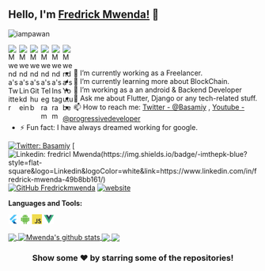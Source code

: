 ## Hello, I'm [Fredrick Mwenda!](https://unruffled-franklin-da2a67.netlify.app) 👋

<p align="left"> <img src="https://komarev.com/ghpvc/?username=iampawan&label=Views&color=blue&style=plastic" alt="iampawan" /> </p>

<a href="https://twitter.com/BaSamiy">
  <img align="left" alt="Mwenda's Twitter" width="22px" src="https://cdn.jsdelivr.net/npm/simple-icons@v3/icons/twitter.svg" />
</a>
<a href="https://linkedin.com/in/fredrick-mwenda-49b8bb161">
  <img align="left" alt="Mwenda's Linkdein" width="22px" src="https://cdn.jsdelivr.net/npm/simple-icons@v3/icons/linkedin.svg" />
</a>
<a href="https://github.com/fredrickmwenda">
  <img align="left" alt="Mwenda's Github" width="22px" src="https://cdn.jsdelivr.net/npm/simple-icons@v3/icons/github.svg" />
</a>
<a href="https://t.me/imthepk">
  <img align="left" alt="Mwenda's Telegram" width="22px" src="https://cdn.jsdelivr.net/npm/simple-icons@v3/icons/telegram.svg" />
</a>
<a href="https://instagram.com/basamiy/">
  <img align="left" alt="Mwenda's Instagram" width="22px" src="https://cdn.jsdelivr.net/npm/simple-icons@v3/icons/instagram.svg" />
</a>

<a href="https://www.youtube.com/ProgressiveDeveloper/">
  <img align="left" alt="Mwenda's Youtube" width="22px" src="https://cdn.jsdelivr.net/npm/simple-icons@v3/icons/youtube.svg" />
</a>

<br/>
<br/>


- 🔭 I’m currently working as a Freelancer.
- 🌱 I’m currently learning more about BlockChain.
- 👯 I’m working as a an android & Backend Developer 
- 💬 Ask me about Flutter, Django  or any tech-related stuff.
- 📫 How to reach me: [Twitter - @Basamiy](https://twitter.com/BaSamiy) , [Youtube - @progressivedeveloper](https://youtube.com/progressivedeveloper)
- ⚡ Fun fact: I have always dreamed working for google.

[![Twitter: Basamiy](https://img.shields.io/twitter/follow/imthepk?style=social)](https://twitter.com/BaSamiy)
[![Linkedin: fredricl Mwenda(https://img.shields.io/badge/-imthepk-blue?style=flat-square&logo=Linkedin&logoColor=white&link=https://www.linkedin.com/in/fredrick-mwenda-49b8bb161/)](https://www.linkedin.com/in/imthepk/)
[![GitHub Fredrickmwenda](https://img.shields.io/github/followers/fredrickmwenda?label=follow&style=social)](https://github.com/fredrickmwenda)
[![website](https://img.shields.io/badge/PortfolioWebsite-pawan.live-2648ff?style=flat-square&logo=google-chrome)](https://unruffled-franklin-da2a67.netlify.app/)


**Languages and Tools:**  

<code><img height="20" src="https://raw.githubusercontent.com/github/explore/80688e429a7d4ef2fca1e82350fe8e3517d3494d/topics/flutter/flutter.png"></code>
<code><img height="20" src="https://raw.githubusercontent.com/github/explore/80688e429a7d4ef2fca1e82350fe8e3517d3494d/topics/android/android.png"></code>
<code><img height="20" src="https://raw.githubusercontent.com/github/explore/80688e429a7d4ef2fca1e82350fe8e3517d3494d/topics/javascript/javascript.png"></code>
<code><img height="20" src="https://raw.githubusercontent.com/github/explore/80688e429a7d4ef2fca1e82350fe8e3517d3494d/topics/vue/vue.png"></code>
 

<a href="https://github.com/fredrickmwenda">
  <img align="center" src="https://github-readme-stats.vercel.app/api/top-langs/?username=fredrickmwenda&theme=light&hide_langs_below=1" />
</a>
<a href="https://github.com/fredrickmwenda">
 <img align="center" src="https://github-readme-stats.vercel.app/api?username=fredrickmwenda&show_icons=true&theme=light&line_height=27" alt="Mwenda's github stats"/>
</a>
<a href="https://github.com/fredrickmwenda/Bomax-Wallet">
  <img align="center" src="https://github-readme-stats.vercel.app/api/pin/?username=fredrickmwenda&repo=Bomax-Wallet&theme=light" />

</a>
<a href="https://github.com/fredrickmwenda/Instagram-Bot">
 <img align="center" src="https://github-readme-stats.vercel.app/api/pin/?username=fredrickmwenda&repo=Instagram-BotX&theme=light" />
</a>

<div align="center">

### Show some ❤️ by starring some of the repositories!

</div>
